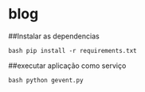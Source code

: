 # blog

##Instalar as dependencias

``bash
pip install -r requirements.txt
``

##executar aplicação como serviço

``bash
python gevent.py
``

